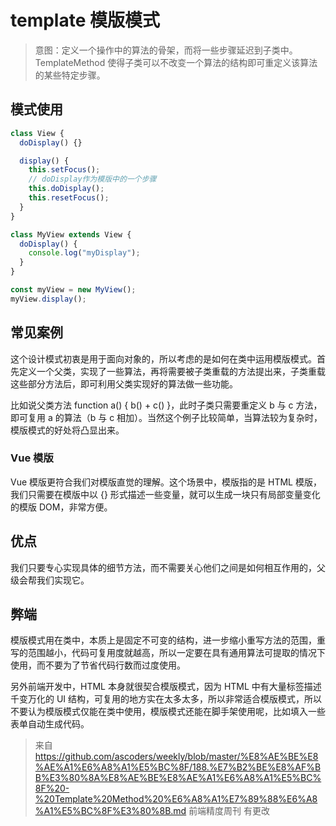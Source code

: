 # template 模版模式

> 意图：定义一个操作中的算法的骨架，而将一些步骤延迟到子类中。TemplateMethod 使得子类可以不改变一个算法的结构即可重定义该算法的某些特定步骤。

## 模式使用

```js
class View {
  doDisplay() {}

  display() {
    this.setFocus();
    // doDisplay作为模版中的一个步骤
    this.doDisplay();
    this.resetFocus();
  }
}

class MyView extends View {
  doDisplay() {
    console.log("myDisplay");
  }
}

const myView = new MyView();
myView.display();
```

## 常见案例

这个设计模式初衷是用于面向对象的，所以考虑的是如何在类中运用模版模式。首先定义一个父类，实现了一些算法，再将需要被子类重载的方法提出来，子类重载这些部分方法后，即可利用父类实现好的算法做一些功能。

比如说父类方法 function a() { b() + c() }，此时子类只需要重定义 b 与 c 方法，即可复用 a 的算法（b 与 c 相加）。当然这个例子比较简单，当算法较为复杂时，模版模式的好处将凸显出来。

### Vue 模版

Vue 模版更符合我们对模版直觉的理解。这个场景中，模版指的是 HTML 模版，我们只需要在模版中以 {} 形式描述一些变量，就可以生成一块只有局部变量变化的模版 DOM，非常方便。

## 优点

我们只要专心实现具体的细节方法，而不需要关心他们之间是如何相互作用的，父级会帮我们实现它。

## 弊端

模版模式用在类中，本质上是固定不可变的结构，进一步缩小重写方法的范围，重写的范围越小，代码可复用度就越高，所以一定要在具有通用算法可提取的情况下使用，而不要为了节省代码行数而过度使用。

另外前端开发中，HTML 本身就很契合模版模式，因为 HTML 中有大量标签描述千变万化的 UI 结构，可复用的地方实在太多太多，所以非常适合模版模式，所以不要认为模版模式仅能在类中使用，模版模式还能在脚手架使用呢，比如填入一些表单自动生成代码。

> 来自 https://github.com/ascoders/weekly/blob/master/%E8%AE%BE%E8%AE%A1%E6%A8%A1%E5%BC%8F/188.%E7%B2%BE%E8%AF%BB%E3%80%8A%E8%AE%BE%E8%AE%A1%E6%A8%A1%E5%BC%8F%20-%20Template%20Method%20%E6%A8%A1%E7%89%88%E6%A8%A1%E5%BC%8F%E3%80%8B.md 前端精度周刊
> 有更改
